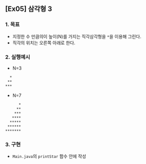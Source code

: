 ## [Ex05] 삼각형 3

### 1. 목표
* 지정한 수 만큼의이 높이(N)를 가지는 직각삼각형을 `*`을 이용해 그린다.
* 직각의 위치는 오른쪽 아래로 한다. 


### 2. 실행예시

* N=3

```
  *
 **
***
```

* N=7

```
      *
     **
    ***
   ****
  *****
 ******
*******
```


### 3. 구현
* `Main.java`의 `printStar` 함수 안에 작성
